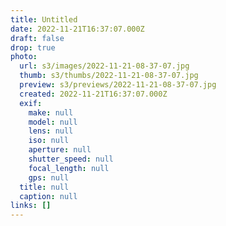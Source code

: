 ```yaml
---
title: Untitled
date: 2022-11-21T16:37:07.000Z
draft: false
drop: true
photo:
  url: s3/images/2022-11-21-08-37-07.jpg
  thumb: s3/thumbs/2022-11-21-08-37-07.jpg
  preview: s3/previews/2022-11-21-08-37-07.jpg
  created: 2022-11-21T16:37:07.000Z
  exif:
    make: null
    model: null
    lens: null
    iso: null
    aperture: null
    shutter_speed: null
    focal_length: null
    gps: null
  title: null
  caption: null
links: []
---
```

